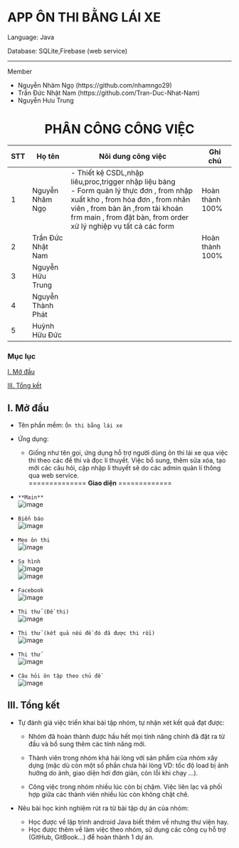 # APP ÔN THI BẰNG LÁI XE
<p>Language: Java</p>
<p>Database: SQLite,Firebase (web service)</p>
<hr/>
<p>Member<p> 
<ul>
  <li>Nguyễn Nhâm Ngọ (https://github.com/nhamngo29)</li>
  <li>Trần Đức Nhật Nam (https://github.com/Tran-Duc-Nhat-Nam)</li>
  <li>Nguyễn Hưu Trung</li>
</ul>
<div align="center">

# PHÂN CÔNG CÔNG VIỆC

</div>

| STT | Họ tên  | Nôi dung công việc | Ghi chú |
|--------------|-------|------|-------|
| 1 | Nguyễn Nhâm Ngọ | - Thiết kệ CSDL,nhập liêu,proc,trigger nhập liệu bảng </br> - Form quản lý thực đơn , from nhập xuất kho , from hóa đơn , from nhân viên , from bàn ăn ,from tài khoản frm main , from đặt bàn, from order xử lý nghiệp vụ tất cả các form | Hoàn thành 100%  |
| 2 | Trần Đức Nhật Nam |  | Hoàn thành 100% |
| 3  | Nguyễn Hữu Trung |  |  |
| 4  | Nguyễn Thành Phát |  |  |
| 5  | Huỳnh Hữu Đức |  |  |
### Mục lục
[I. Mở đầu](#Modau)

[III. Tổng kết](#TongKet)
<a name="Modau"></a>
## I. Mở đầu
- Tên phần mềm: `Ôn thi bằng lái xe`
- Ứng dụng:
    - Giống như tên gọi, ứng dụng hỗ trợ người dùng ôn thi lái xe qua việc thi theo các đề thi và đọc lí thuyết. Việc bổ sung, thêm sửa xóa, tạo mới các câu hỏi, cập nhập lí thuyết sẽ do các admin quản lí thông qua web service.</br>
    ============== **Giao diện** =============
- ``` **Main** ``` </br>
![image](https://user-images.githubusercontent.com/107678223/236499497-322e2356-6495-44ff-9373-8c2802d5ad15.png)
- ``` Biển báo ``` </br>
![image](https://user-images.githubusercontent.com/107678223/236499799-edf9d85b-6e23-4e00-8834-a4470da721e4.png)
- ``` Mẹo ôn thi ```</br>
![image](https://user-images.githubusercontent.com/107678223/236499969-9f4aa046-48a3-47c0-b9f8-90f27c0e87c0.png)
- ``` Sa hình ```</br>
![image](https://user-images.githubusercontent.com/107678223/236500047-90d1744c-3984-48b8-9454-c0cff479720e.png) <br>
![image](https://user-images.githubusercontent.com/107678223/236500540-4260bc3b-c61b-4769-84e4-c8b8928d694c.png)

- ``` Facebook ```</br>
![image](https://user-images.githubusercontent.com/107678223/236500692-050a1f07-07ea-4402-a8a5-babcbccd2825.png)
- ``` Thi thử (Đề thi) ```</br>
![image](https://user-images.githubusercontent.com/107678223/236501362-21cedf43-e599-472a-8f1a-1c46a2672c65.png)
- ``` Thi thử (kết quả nếu đề đó đã được thi rồi) ```</br>
![image](https://user-images.githubusercontent.com/107678223/236501467-f0106e29-ce5c-4863-b878-f4d14f0c3cf4.png)
- ``` Thi thử ```</br>
![image](https://user-images.githubusercontent.com/107678223/236501603-22dc8fc4-0b46-4714-8f51-1b4d8a9f40a9.png)
-  ``` Câu hỏi ôn tập theo chủ đề ```</br>
![image](https://user-images.githubusercontent.com/107678223/236501778-8805853f-f19d-4ac2-a4ae-9af485ac1f8f.png)

## III. Tổng kết
<a name="TongKet"></a>
- Tự đánh giá việc triển khai bài tập nhóm, tự nhận xét kết quả đạt được:

  - Nhóm đã hoàn thành được hầu hết mọi tính năng chính đã đặt ra từ đầu và bổ sung thêm các tính năng mới.

  - Thành viên trong nhóm khá hài lòng với sản phẩm của nhóm xây dựng (mặc dù còn một số phần chưa hài lòng VD: tốc độ load bị ảnh hưởng do ảnh, giao diện hơi đơn giản, còn lỗi khi chạy ...).

  - Công việc trong nhóm nhiều lúc còn bị chậm. Việc liên lạc và phối hợp giữa các thành viên nhiều lúc còn không chặt chẽ.
- Nêu bài học kinh nghiệm rút ra từ bài tập dự án của nhóm:

  - Học được về lập trình android Java biết thêm về nhưng thư viện hay.
  - Học được thêm về làm việc theo nhóm, sử dụng các công cụ hỗ trợ (GitHub, GitBook...) để hoàn thành 1 dự án.
